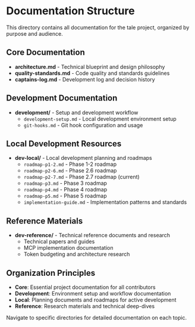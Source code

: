 # Documentation Structure

This directory contains all documentation for the tale project, organized by purpose and audience.

## Core Documentation

- **architecture.md** - Technical blueprint and design philosophy
- **quality-standards.md** - Code quality and standards guidelines
- **captains-log.md** - Development log and decision history

## Development Documentation

- **development/** - Setup and development workflow
  - `development-setup.md` - Local development environment setup
  - `git-hooks.md` - Git hook configuration and usage

## Local Development Resources

- **dev-local/** - Local development planning and roadmaps
  - `roadmap-p1-2.md` - Phase 1-2 roadmap
  - `roadmap-p2-6.md` - Phase 2.6 roadmap
  - `roadmap-p2-7.md` - Phase 2.7 roadmap (current)
  - `roadmap-p3.md` - Phase 3 roadmap
  - `roadmap-p4.md` - Phase 4 roadmap
  - `roadmap-p5.md` - Phase 5 roadmap
  - `implementation-guide.md` - Implementation patterns and standards

## Reference Materials

- **dev-reference/** - Technical reference documents and research
  - Technical papers and guides
  - MCP implementation documentation
  - Token budgeting and architecture research

## Organization Principles

- **Core**: Essential project documentation for all contributors
- **Development**: Environment setup and workflow documentation
- **Local**: Planning documents and roadmaps for active development
- **Reference**: Research materials and technical deep-dives

Navigate to specific directories for detailed documentation on each topic.
